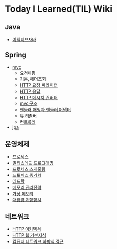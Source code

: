 # Today I Learned(TIL) Wiki

## Java
- [이펙티브자바](https://github.com/gwoprk98/TIL/blob/master/java/Effective-java.md)

## Spring
- [mvc]()
    - [요청매핑]()
    - [기본, 헤더조회]()
    - [HTTP 요청 파라미터]()
    - [HTTP 응답]()
    - [HTTP 메시지 컨버터]()
    - [mvc 구조]()
    - [핸들러 매핑과 핸들러 어댑터]()
    - [뷰 리졸버]()
    - [컨트롤러]()
- [jpa]()

## 운영체제
- [프로세스](https://github.com/gwoprk98/TIL/blob/master/OS/Chapter3%20Process%20Concept.md)
- [멀티스레드 프로그래밍](https://github.com/gwoprk98/TIL/blob/master/OS/Chapter4%20Multithreaded%20Programming.md)
- [프로세스 스케줄링](https://github.com/gwoprk98/TIL/blob/master/OS/Chapter5%20Process%20Scheduling.md)
- [프로세스 동기화](https://github.com/gwoprk98/TIL/blob/master/OS/Chapter6%20Synchronization.md)
- [데드락](https://github.com/gwoprk98/TIL/blob/master/OS/Chapter7%20Deadlocks.md)
- [메모리 관리전략](https://github.com/gwoprk98/TIL/blob/master/OS/Chapter8%20Memory-Management.md)
- [가상 메모리](https://github.com/gwoprk98/TIL/blob/master/OS/Chapter9%20Virtual%20Memory.md)
- [대용량 저장장치](https://github.com/gwoprk98/TIL/blob/master/OS/Chapter10%20Mass-Storage%20Structure.md)

## 네트워크
- [HTTP 아키텍쳐](https://github.com/gwoprk98/TIL/blob/master/Network/HTTP%20%EC%95%84%ED%82%A4%ED%85%8D%EC%B3%90.md)
- [HTTP 웹 기본지식](https://github.com/gwoprk98/TIL/blob/master/Network/HTTP%EC%9B%B9%20%EA%B8%B0%EB%B3%B8%EC%A7%80%EC%8B%9D.md)
- [컴퓨터 네트워크 하향식 접근](https://github.com/gwoprk98/TIL/blob/master/Network/%EC%BB%B4%ED%93%A8%ED%84%B0%20%EB%84%A4%ED%8A%B8%EC%9B%8C%ED%81%AC%20%ED%95%98%ED%96%A5%EC%8B%9D%20%EC%A0%91%EA%B7%BC.md)